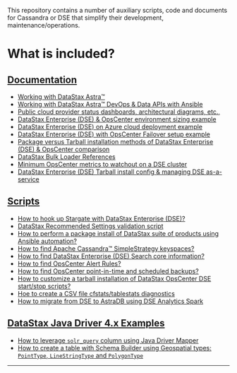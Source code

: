 <p>This repository contains a number of auxiliary scripts, code and documents for Cassandra or DSE that simplify their development, maintenance/operations.</p>
<h1><a class="anchor" aria-hidden="true" id="what-is-included"> </a>What is included?</h1>
<h2><a class="anchor" aria-hidden="true" id="a-href-documents-documentation-a"> </a><a href="documents/" target="_blank">Documentation</a></h2>
<ul>
<li><a href="documents/Working_with_DataStax_Astra.md" target="_blank">Working with DataStax Astra™</a></li>
<li><a href="documents/Working_with_DataStax_Astra_API_Ansible.md" target="_blank">Working with DataStax Astra™ DevOps &amp; Data APIs with Ansible</a></li>
<li><a href="documents/Cloud_provider_status_dashboards_icons_and_general.md" target="_blank">Public cloud provider status dashboards, architectural diagrams, etc.,</a></li>
<li><a href="documents/DataStax_Enterprise_on_Azure_Environment_Sizing_Example.md" target="_blank">DataStax Enterprise (DSE) &amp; OpsCenter environment sizing example</a></li>
<li><a href="documents/DSE_on_Azure_Deployment_Example.md" target="_blank">DataStax Enterprise (DSE) on Azure cloud deployment example</a></li>
<li><a href="documents/DSE_cluster_with_OpsCenter_Failover_setup.md" target="_blank">DataStax Enterprise (DSE) with OpsCenter Failover setup example</a></li>
<li><a href="documents/Package_vs_Tarball_install_DSE_OpsCenter_Agents.md" target="_blank">Package versus Tarball installation methods of DataStax Enterprise (DSE) &amp; OpsCenter comparison</a></li>
<li><a href="documents/datastax_bulk_loader.md" target="_blank">DataStax Bulk Loader References</a></li>
<li><a href="documents/minimum_opscenter_metrics_to_watchout.md" target="_blank">Minimum OpsCenter metrics to watchout on a DSE cluster</a></li>
<li><a href="documents/DataStax_Enterprise_Configuration_Directions_Tarball_Install.md" target="_blank">DataStax Enterprise (DSE) Tarball install config &amp; managing DSE as-a-service</a></li>
</ul>
<h2><a class="anchor" aria-hidden="true" id="a-href-scripts-scripts-a"> </a><a href="scripts/" target="_blank">Scripts</a></h2>
<ul>
<li><a href="scripts/stargate-dse687/Working_with_Stargate_and_DSE.md" target="_blank">How to hook up Stargate with DataStax Enterprise (DSE)?</a></li>
<li><a href="scripts/dse_recommended_settings_check.md" target="_blank">DataStax Recommended Settings validation script</a></li>
<li><a href="https://github.com/msmygit/dse-pkg-install" target="_blank">How to perform a package install of DataStax suite of products using Ansible automation?</a></li>
<li><a href="scripts/Find_Cassandra_SimpleStrategy_keyspaces.md" target="_blank">How to find Apache Cassandra™ SimpleStrategy keyspaces?</a></li>
<li><a href="scripts/dse_search_core_info_viewing.md" target="_blank">How to find DataStax Enterprise (DSE) Search core information?</a></li>
<li><a href="scripts/How_to_find_OpsCenter_Alert_Rules.md" target="_blank">How to find OpsCenter Alert Rules?</a></li>
<li><a href="scripts/Find_PIT_Scheduled_Backups_DataStax_OpsCenter.md" target="_blank">How to find OpsCenter point-in-time and scheduled backups?</a></li>
<li><a href="scripts/OpsCenter_tarball_install_custom_start-stop_scripts.md" target="_blank">How to customize a tarball installation of DataStax OpsCenter DSE start/stop scripts?</a></li>
<li><a href="scripts/tablestats_analysis/Create_a_CSV_file_from_cfstats_diagnostics.md" target="_blank">Hoe to create a CSV file cfstats/tablestats diagnostics</a></li>
<li><a href="scripts/dse-astra-spark-migration-main/README.md" target="_blank">How to migrate from DSE to AstraDB using DSE Analytics Spark</a></li>
</ul>
<h2><a class="anchor" aria-hidden="true" id="a-href-java-driver-4-x-datastax-java-driver-4-x-examples-a"> </a><a href="java-driver-4.x/" target="_blank">DataStax Java Driver 4.x Examples</a></h2>
<ul>
<li><a href="java-driver-4.x/" target="_blank">How to leverage <code>solr_query</code> column using Java Driver Mapper</a></li>
<li><a href="java-driver-4.x/src/main/java/com/madhavan/demos/schemabuilder/CreateTableWithSchemaBuilder.java" target="_blank">How to create a table with Schema Builder using Geospatial types: <code>PointType</code>, <code>LineStringType</code> and <code>PolygonType</code></a></li>
</ul>
<hr />
